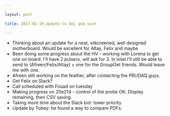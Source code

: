 ```yaml
---

layout: post

title: 2017-02-19 Update to Doj and such

---
```



-   Thinking about an update for a neat, silkcreened, well designed
    motherboard. Would be excellent for Altay, Felix and maybe
-   Been doing some progress about the HV - working with Lorena to get
    one on board. I'll have 2 pulsers, will ask for 3. In total I'll
    still be able to send to (Afreen/Felix/Altay) + one for the GroupGet
    friends. Would leave me with one.
-   Afreen still working on the feather, after contacting the PRUDAQ
    guys.
-   Get Felix on Slack?
-   Call scheduled with Fouad on tuesday
-   Making progress on 20e214 - control of the probe OK. Display
    remaining, then CSV saving.
-   Taking more time about the Slack bot: lower priority
-   Update by Tobey: he found a way to compare PDFs.

